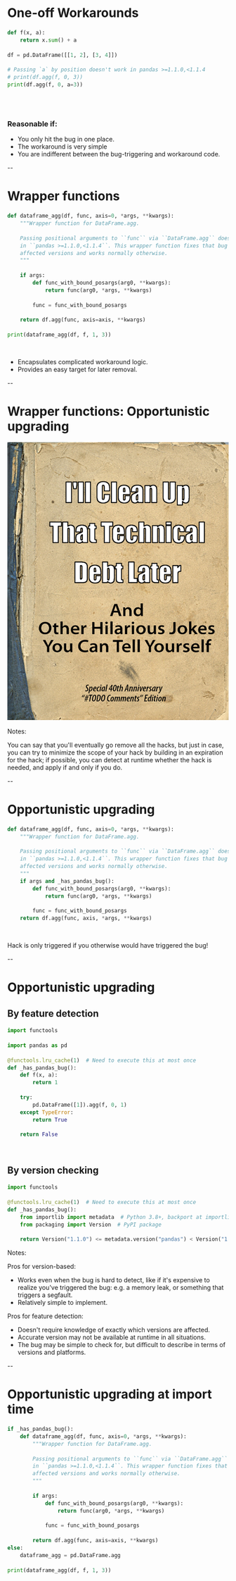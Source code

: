 # One-off Workarounds

```python
def f(x, a):
    return x.sum() + a

df = pd.DataFrame([[1, 2], [3, 4]])

# Passing `a` by position doesn't work in pandas >=1.1.0,<1.1.4
# print(df.agg(f, 0, 3))
print(df.agg(f, 0, a=3))
```
<br/>
<br/>
<h3 style="text-align: left">Reasonable if:</h3>

- You only hit the bug in one place.
- The workaround is very simple
- You are indifferent between the bug-triggering and workaround code.

--

# Wrapper functions

```python
def dataframe_agg(df, func, axis=0, *args, **kwargs):
    """Wrapper function for DataFrame.agg.

    Passing positional arguments to ``func`` via ``DataFrame.agg`` doesn't work
    in ``pandas >=1.1.0,<1.1.4``. This wrapper function fixes that bug in
    affected versions and works normally otherwise.
    """

    if args:
        def func_with_bound_posargs(arg0, **kwargs):
            return func(arg0, *args, **kwargs)

        func = func_with_bound_posargs

    return df.agg(func, axis=axis, **kwargs)

print(dataframe_agg(df, f, 1, 3))
```
<br/>

- Encapsulates complicated workaround logic.
- Provides an easy target for later removal.

--

# Wrapper functions: Opportunistic upgrading

<img
    id="splash"
    src="images/tech-debt-hilarious.png"
    alt="Book cover: I'll Clean Up That Technical Debt Later... And Other Hilarious Jokes You Can Tell Yourself; Special 'TODO Comments' Edition"
    style="max-height:800px"
/>

Notes:

You can say that you'll eventually go remove all the hacks, but just in case, you can try to minimize the scope of your hack by building in an expiration for the hack; if possible, you can detect at runtime whether the hack is needed, and apply if and only if you do.

--

# Opportunistic upgrading

```python
def dataframe_agg(df, func, axis=0, *args, **kwargs):
    """Wrapper function for DataFrame.agg.

    Passing positional arguments to ``func`` via ``DataFrame.agg`` doesn't work
    in ``pandas >=1.1.0,<1.1.4``. This wrapper function fixes that bug in
    affected versions and works normally otherwise.
    """
    if args and _has_pandas_bug():
        def func_with_bound_posargs(arg0, **kwargs):
            return func(arg0, *args, **kwargs)

        func = func_with_bound_posargs
    return df.agg(func, axis, *args, **kwargs)
```
<br/>

Hack is only triggered if you otherwise would have triggered the bug!

--

# Opportunistic upgrading

## By feature detection
```python
import functools

import pandas as pd

@functools.lru_cache(1)  # Need to execute this at most once
def _has_pandas_bug():
    def f(x, a):
        return 1

    try:
        pd.DataFrame([1]).agg(f, 0, 1)
    except TypeError:
        return True

    return False
```
<br/>

## By version checking
<!-- .element class="fragment" data-fragment-index="1" -->

```python
import functools

@functools.lru_cache(1)  # Need to execute this at most once
def _has_pandas_bug():
    from importlib import metadata  # Python 3.8+, backport at importlib_metadata
    from packaging import Version  # PyPI package

    return Version("1.1.0") <= metadata.version("pandas") < Version("1.1.4")
```
<!-- .element class="fragment" data-fragment-index="1" -->

Notes:

Pros for version-based:
- Works even when the bug is hard to detect, like if it's expensive to realize you've triggered the bug: e.g. a memory leak, or something that triggers a segfault.
- Relatively simple to implement.

Pros for feature detection:
- Doesn't require knowledge of exactly which versions are affected.
- Accurate version may not be available at runtime in all situations.
- The bug may be simple to check for, but difficult to describe in terms of versions and platforms.

--

# Opportunistic upgrading at import time

```python
if _has_pandas_bug():
    def dataframe_agg(df, func, axis=0, *args, **kwargs):
        """Wrapper function for DataFrame.agg.

        Passing positional arguments to ``func`` via ``DataFrame.agg`` doesn't work
        in ``pandas >=1.1.0,<1.1.4``. This wrapper function fixes that bug in
        affected versions and works normally otherwise.
        """

        if args:
            def func_with_bound_posargs(arg0, **kwargs):
                return func(arg0, *args, **kwargs)

            func = func_with_bound_posargs

        return df.agg(func, axis=axis, **kwargs)
else:
    dataframe_agg = pd.DataFrame.agg

print(dataframe_agg(df, f, 1, 3))
```
